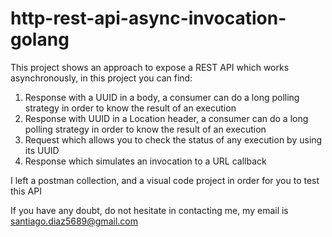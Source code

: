 # http-rest-api-async-invocation-golang

This project shows an approach to expose a REST API which works asynchronously, in this project you can find:

1. Response with a UUID in a body, a consumer can do a long polling strategy in order to know the result of an execution
2. Response with UUID in a Location header, a consumer can do a long polling strategy in order to know the result of an execution
3. Request which allows you to check the status of any execution by using its UUID
4. Response which simulates an invocation to a URL callback

I left a postman collection, and a visual code project in order for you to test this API

If you have any doubt, do not hesitate in contacting me, my email is santiago.diaz5689@gmail.com